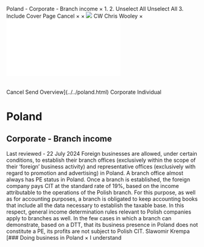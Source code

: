 Poland - Corporate - Branch income
×
1.
2.
Unselect All
Unselect All
3.
Include Cover Page
Cancel
×
×
![](../../-/media/world-wide-tax-summaries/attachments/global---chris-wooley.ashx%3Frev=ac5e5f3223b34096b1afc2a6009c7320&revision=ac5e5f32-23b3-4096-b1af-c2a6009c7320&hash=859B7ADC84DC2CBEC9760E9E6EE7DE6D0A8BFCDF)
CW
Chris Wooley
×
![](branch-income.html)
######
Cancel
Send
Overview](../../poland.html)
Corporate
Individual
# Poland
## Corporate - Branch income
Last reviewed - 22 July 2024
Foreign businesses are allowed, under certain conditions, to establish their branch offices (exclusively within the scope of their ‘foreign’ business activity) and representative offices (exclusively with regard to promotion and advertising) in Poland.
A branch office almost always has PE status in Poland. Once a branch is established, the foreign company pays CIT at the standard rate of 19%, based on the income attributable to the operations of the Polish branch. For this purpose, as well as for accounting purposes, a branch is obligated to keep accounting books that include all the data necessary to establish the taxable base. In this respect, general income determination rules relevant to Polish companies apply to branches as well. In the few cases in which a branch can demonstrate, based on a DTT, that its business presence in Poland does not constitute a PE, its profits are not subject to Polish CIT.
Slawomir Krempa
[### Doing business in Poland
×
I understand